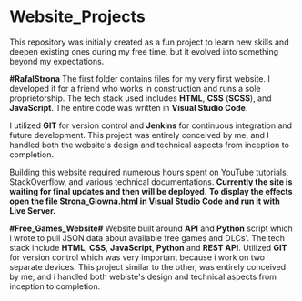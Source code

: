 # Website_Projects

This repository was initially created as a fun project to learn new skills and deepen existing ones during my free time, but it evolved into something beyond my expectations.

**#RafalStrona**
The first folder contains files for my very first website. I developed it for a friend who works in construction and runs a sole proprietorship.
The tech stack used includes **HTML**, **CSS** (**SCSS**), and **JavaScript**. The entire code was written in **Visual Studio Code**.

I utilized **GIT** for version control and **Jenkins** for continuous integration and future development. 
This project was entirely conceived by me, and I handled both the website's design and technical aspects from inception to completion.

Building this website required numerous hours spent on YouTube tutorials, StackOverflow, and various technical documentations.
**Currently the site is waiting for final updates and then will be deployed.**
**To display the effects open the file Strona_Glowna.html in Visual Studio Code and run it with Live Server.**

**#Free_Games_Website#**
Website built around **API** and **Python** script which i wrote to pull JSON data about available free games and DLCs'. 
The tech stack include **HTML**, **CSS**, **JavaScript**, **Python** and **REST API**. Utilized **GIT** for version control which was very important because i work on two separate devices. This project similar to the other, was entirely conceived by me, and i handled both webiste's design and technical aspects from inception to completion. 

